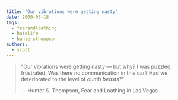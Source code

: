 ```yaml
---
title: 'Our vibrations were getting nasty'
date: 2000-05-18
tags:
  - fearandloathing
  - hatelife
  - huntersthompson
authors:
  - scott
---
```


> "Our vibrations were getting nasty — but why? I was puzzled, frustrated. Was there no communication in this car? Had we deteriorated to the level of _dumb beasts_?"
>
> — Hunter S. Thompson, Fear and Loathing in Las Vegas
